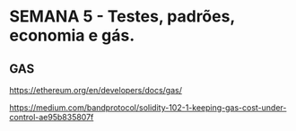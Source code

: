 # SEMANA 5 - Testes, padrões, economia e gás.


## GAS 
 https://ethereum.org/en/developers/docs/gas/
 
 https://medium.com/bandprotocol/solidity-102-1-keeping-gas-cost-under-control-ae95b835807f

